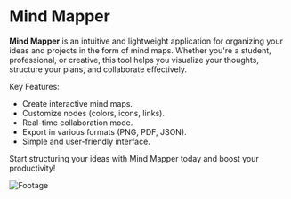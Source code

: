 # Mind Mapper

**Mind Mapper** is an intuitive and lightweight application for organizing your ideas and projects in the form of mind maps. Whether you're a student, professional, or creative, this tool helps you visualize your thoughts, structure your plans, and collaborate effectively.

Key Features:
  - Create interactive mind maps.
  - Customize nodes (colors, icons, links).
  - Real-time collaboration mode.
  - Export in various formats (PNG, PDF, JSON).
  - Simple and user-friendly interface.

Start structuring your ideas with Mind Mapper today and boost your productivity!

![Footage](https://github.com/user-attachments/assets/d6d85204-9a27-4fba-93b9-2eb280f63f73)

